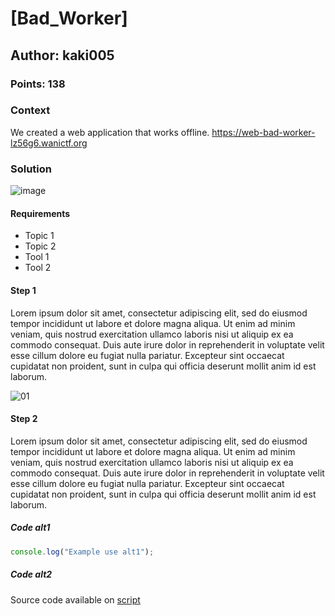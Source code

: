 # [Bad_Worker] <ChallengeName>
## Author: kaki005 <AuthorName>
### Points: 138 <points>

### Context

We created a web application that works offline.
https://web-bad-worker-lz56g6.wanictf.org


### Solution

![image](https://github.com/dachaparrop/WriteUps/assets/112051369/82f92d3a-fb17-4d20-a837-3f5d2aba8019)


#### Requirements

+ Topic 1
+ Topic 2
+ Tool 1
+ Tool 2



#### Step 1
Lorem ipsum dolor sit amet, consectetur adipiscing elit, sed do eiusmod tempor incididunt ut labore et dolore magna aliqua. Ut enim ad minim veniam, quis nostrud exercitation ullamco laboris nisi ut aliquip ex ea commodo consequat. Duis aute irure dolor in reprehenderit in voluptate velit esse cillum dolore eu fugiat nulla pariatur. Excepteur sint occaecat cupidatat non proident, sunt in culpa qui officia deserunt mollit anim id est laborum.

![01](./assets/01.webp)  


#### Step 2

Lorem ipsum dolor sit amet, consectetur adipiscing elit, sed do eiusmod tempor incididunt ut labore et dolore magna aliqua. Ut enim ad minim veniam, quis nostrud exercitation ullamco laboris nisi ut aliquip ex ea commodo consequat. Duis aute irure dolor in reprehenderit in voluptate velit esse cillum dolore eu fugiat nulla pariatur. Excepteur sint occaecat cupidatat non proident, sunt in culpa qui officia deserunt mollit anim id est laborum.

##### Code alt1

```javascript
console.log("Example use alt1");
```

##### Code alt2

Source code available on [script](./scripts/code.js)
